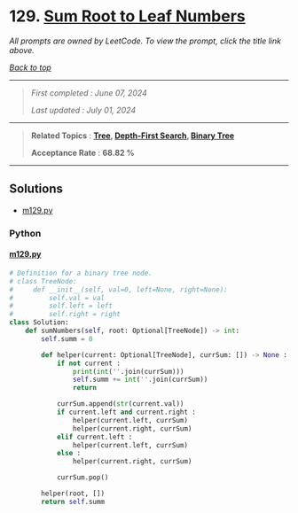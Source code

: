 # 129. [Sum Root to Leaf Numbers](<https://leetcode.com/problems/sum-root-to-leaf-numbers>)

*All prompts are owned by LeetCode. To view the prompt, click the title link above.*

*[Back to top](<../README.md>)*

------

> *First completed : June 07, 2024*
>
> *Last updated : July 01, 2024*

------

> **Related Topics** : **[Tree](<by_topic/Tree.md>), [Depth-First Search](<by_topic/Depth-First Search.md>), [Binary Tree](<by_topic/Binary Tree.md>)**
>
> **Acceptance Rate** : **68.82 %**

------

## Solutions

- [m129.py](<../my-submissions/m129.py>)
### Python
#### [m129.py](<../my-submissions/m129.py>)
```Python
# Definition for a binary tree node.
# class TreeNode:
#     def __init__(self, val=0, left=None, right=None):
#         self.val = val
#         self.left = left
#         self.right = right
class Solution:
    def sumNumbers(self, root: Optional[TreeNode]) -> int:
        self.summ = 0

        def helper(current: Optional[TreeNode], currSum: []) -> None :
            if not current :
                print(int(''.join(currSum)))
                self.summ += int(''.join(currSum))
                return

            currSum.append(str(current.val))
            if current.left and current.right :
                helper(current.left, currSum)
                helper(current.right, currSum)
            elif current.left :
                helper(current.left, currSum)
            else :
                helper(current.right, currSum)

            currSum.pop()

        helper(root, [])
        return self.summ
```

